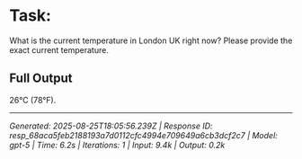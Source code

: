 # Task:
What is the current temperature in London UK right now? Please provide the exact current temperature.

## Full Output
26°C (78°F).

---
*Generated: 2025-08-25T18:05:56.239Z | Response ID: resp_68aca5feb2188193a7d0112cfc4994e709649a6cb3dcf2c7 | Model: gpt-5 | Time: 6.2s | Iterations: 1 | Input: 9.4k | Output: 0.2k*